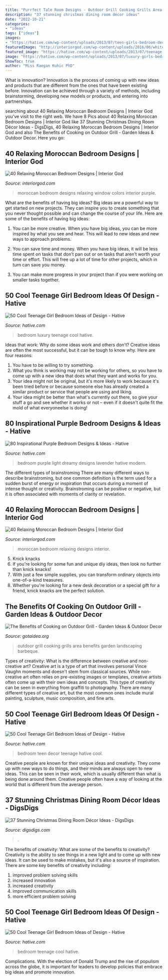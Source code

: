```yaml
---
title: "Purrfect Tale Room Designs - Outdoor Grill Cooking Grills Area Benefits Garden Landscaping Barbeque"
description: "37 stunning christmas dining room décor ideas"
date: "2022-10-21"
categories:
- "ideas"
tags: ["ideas"]
images:
- "https://hative.com/wp-content/uploads/2013/07/teen-girls-bedroom-decor-ideas-2821.jpg"
featuredImage: "http://interiorgod.com/wp-content/uploads/2016/06/white-moroccan-bedroom.jpg"
featured_image: "https://hative.com/wp-content/uploads/2013/07/teenage-girl-bedroom-design-2806.jpg"
image: "https://hative.com/wp-content/uploads/2013/07/luxury-girls-bedroom-design-2846.jpg"
ShowToc: true
author: "Miss Raegan Kuhic PhD"
---
```



What is innovation?
Innovation is the process of coming up with new ideas and products that are different from the ones that have been existing before. Innovation can be achieved through a variety of methods, including brainstorming, developing new models or products, and entering into partnerships.

	

		
searching about 40 Relaxing Moroccan Bedroom Designs | Interior God you've visit to the right web. We have 8 Pics about 40 Relaxing Moroccan Bedroom Designs | Interior God like 37 Stunning Christmas Dining Room Décor Ideas - DigsDigs, 40 Relaxing Moroccan Bedroom Designs | Interior God and also The Benefits of Cooking on Outdoor Grill - Garden Ideas &amp; Outdoor Decor. Here you go:
		
    
## 40 Relaxing Moroccan Bedroom Designs | Interior God

<img loading=lazy src="http://interiorgod.com/wp-content/uploads/2016/06/moroccan-bedroom-design-ideas.jpg" onerror="this.onerror=null;this.src='https://tse3.mm.bing.net/th?id=OIP.PJdevC3lBkFJ8qEUniiMPwHaLV&amp;pid=15.1';" alt="40 Relaxing Moroccan Bedroom Designs | Interior God">

_Source: interiorgod.com_

>moroccan bedroom designs relaxing window colors interior purple. 

	

What are the benefits of having big ideas?
Big ideas are a powerful way to get started on new projects. They can inspire you to create something that you never thought possible and can change the course of your life. Here are some of the benefits of having big ideas:
1. You can be more creative. When you have big ideas, you can be more inspired by what you see and hear. This will lead to new ideas and new ways to approach problems.

2. You can save time and money. When you have big ideas, it will be less time spent on tasks that don’t pan out or on tasks that aren’t worth your time or effort. This will free up a lot of time for other projects, which in turn can save you money.

3. You can make more progress in your project than if you were working on smaller tasks together.

    
## 50 Cool Teenage Girl Bedroom Ideas Of Design - Hative

<img loading=lazy src="https://hative.com/wp-content/uploads/2013/07/luxury-girls-bedroom-design-2846.jpg" onerror="this.onerror=null;this.src='https://tse4.mm.bing.net/th?id=OIP.yh3Fg0L0liDLdUXNhERAMgHaKw&amp;pid=15.1';" alt="50 Cool Teenage Girl Bedroom Ideas of Design - Hative">

_Source: hative.com_

>bedroom luxury teenage cool hative. 

	

Ideas that work: Why do some ideas work and others don't?
Creative ideas are often the most successful, but it can be tough to know why. Here are four reasons:
1. You have to be willing to try something.
2. What you think is working may not be working for others, so you have to come up with a new idea that does what they want and works for you.
3. Your idea might not be original, but it's more likely to work because it's been tried before or because someone else has already created a similar product or service that people are using and liking.
4. Your idea might be better than what's currently out there, so give your stuff a go and see whether it works or not – even if it doesn't quite fit the mold of what everyoneelse is doing!

    
## 80 Inspirational Purple Bedroom Designs &amp; Ideas - Hative

<img loading=lazy src="https://hative.com/wp-content/uploads/2015/05/purple-bedroom-ideas/46-purple-bedroom-ideas.jpg" onerror="this.onerror=null;this.src='https://tse1.mm.bing.net/th?id=OIP.eq6hye6kMTpwLuch20uQfgHaJc&amp;pid=15.1';" alt="80 Inspirational Purple Bedroom Designs &amp; Ideas - Hative">

_Source: hative.com_

>bedroom purple light dreamy designs lavender hative modern. 

	

The different types of brainstroming
There are many different ways to describe brainstroming, but one common definition is the term used for a sudden burst of energy or inspiration that occurs during a moment of intense thought or creativity. Brainstroming can be positive or negative, but it is often associated with moments of clarity or revelation.

    
## 40 Relaxing Moroccan Bedroom Designs | Interior God

<img loading=lazy src="http://interiorgod.com/wp-content/uploads/2016/06/white-moroccan-bedroom.jpg" onerror="this.onerror=null;this.src='https://tse3.mm.bing.net/th?id=OIP.uts_SuUnl0Nm-7I0RG9msAHaLH&amp;pid=15.1';" alt="40 Relaxing Moroccan Bedroom Designs | Interior God">

_Source: interiorgod.com_

>moroccan bedroom relaxing designs interior. 

	

5. Knick knacks
1. If you're looking for some fun and unique diy ideas, then look no further than knick knacks!
2. With just a few simple supplies, you can transform ordinary objects into one-of-a-kind treasures.
3. Whether you're looking for a new desk decoration or a special gift for a friend, knick knacks are the perfect solution.

    
## The Benefits Of Cooking On Outdoor Grill - Garden Ideas &amp; Outdoor Decor

<img loading=lazy src="http://www.gotaidea.org/images/201610/outdoor-grill-4.jpg" onerror="this.onerror=null;this.src='https://tse1.mm.bing.net/th?id=OIP.Q6aGT21cwjZhxMjoYGEo2QHaE9&amp;pid=15.1';" alt="The Benefits of Cooking on Outdoor Grill - Garden Ideas &amp; Outdoor Decor">

_Source: gotaidea.org_

>outdoor grill cooking grills area benefits garden landscaping barbeque. 

	

Types of creativity: What is the difference between creative and non-creative art?
Creative art is a type of art that involves personal Vince Vaughn moments and doesn't stem from classical sources. While non-creative art often relies on pre-existing images or templates, creative artists often come up with their own ideas and concepts. This type of creativity can be seen in everything from graffiti to photography. There are many different types of creative art, but the most common ones include mural painting, sculpture, music composition, and fine arts.

    
## 50 Cool Teenage Girl Bedroom Ideas Of Design - Hative

<img loading=lazy src="https://hative.com/wp-content/uploads/2013/07/teen-girls-bedroom-decor-ideas-2821.jpg" onerror="this.onerror=null;this.src='https://tse3.mm.bing.net/th?id=OIP.yZ2WgbJzXXP6WQlHjYnZogHaE8&amp;pid=15.1';" alt="50 Cool Teenage Girl Bedroom Ideas of Design - Hative">

_Source: hative.com_

>bedroom teen decor teenage hative cool. 

	

Creative people are known for their unique ideas and creativity. They come up with new ways to do things, and their minds are always open to new ideas. This can be seen in their work, which is usually different than what is being done around them. Creative people often have a way of looking at the world that is different from the average person.

    
## 37 Stunning Christmas Dining Room Décor Ideas - DigsDigs

<img loading=lazy src="https://www.digsdigs.com/photos/stunning-christmas-dining-room-decor-ideas-9.jpg" onerror="this.onerror=null;this.src='https://tse3.mm.bing.net/th?id=OIP.2q2Y3q6q49MSmNqfdIlCyQHaKn&amp;pid=15.1';" alt="37 Stunning Christmas Dining Room Décor Ideas - DigsDigs">

_Source: digsdigs.com_

>. 

	

The benefits of creativity: What are some of the benefits to creativity?
Creativity is the ability to see things in a new light and to come up with new ideas. It can be used to make mistakes, but it's also a source of inspiration. There are some key benefits of creativity including: 
1. improved problem solving skills 
2. increased innovation 
3. increased creativity 
4. improved communication skills 
5. more efficient problem solving 

    
## 50 Cool Teenage Girl Bedroom Ideas Of Design - Hative

<img loading=lazy src="https://hative.com/wp-content/uploads/2013/07/teenage-girl-bedroom-design-2806.jpg" onerror="this.onerror=null;this.src='https://tse2.mm.bing.net/th?id=OIP.TTNR1DWT3KggsdaJx39YsgHaE6&amp;pid=15.1';" alt="50 Cool Teenage Girl Bedroom Ideas of Design - Hative">

_Source: hative.com_

>bedroom teenage cool hative. 

	

Complications. With the election of Donald Trump and the rise of populism across the globe, it is important for leaders to develop policies that embrace big ideas and promote innovation.

